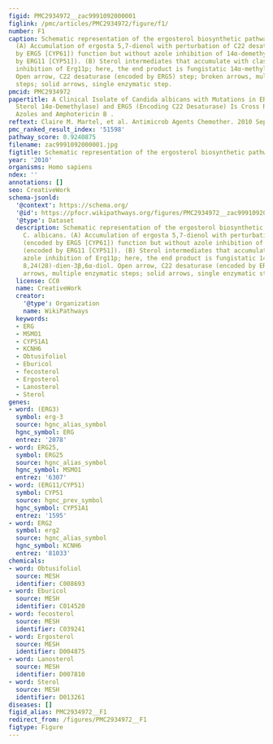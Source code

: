```yaml
---
figid: PMC2934972__zac9991092000001
figlink: /pmc/articles/PMC2934972/figure/f1/
number: F1
caption: Schematic representation of the ergosterol biosynthetic pathway in C. albicans.
  (A) Accumulation of ergosta 5,7-dienol with perturbation of C22 desaturase (encoded
  by ERG5 [CYP61]) function but without azole inhibition of 14α-demethylase (encoded
  by ERG11 [CYP51]). (B) Sterol intermediates that accumulate with classical azole
  inhibition of Erg11p; here, the end product is fungistatic 14α-methyl ergosta 8,24(28)-dien-3β,6α-diol.
  Open arrow, C22 desaturase (encoded by ERG5) step; broken arrows, multiple enzymatic
  steps; solid arrows, single enzymatic step.
pmcid: PMC2934972
papertitle: A Clinical Isolate of Candida albicans with Mutations in ERG11 (Encoding
  Sterol 14α-Demethylase) and ERG5 (Encoding C22 Desaturase) Is Cross Resistant to
  Azoles and Amphotericin B .
reftext: Claire M. Martel, et al. Antimicrob Agents Chemother. 2010 Sep;54(9):3578-3583.
pmc_ranked_result_index: '51598'
pathway_score: 0.9240875
filename: zac9991092000001.jpg
figtitle: Schematic representation of the ergosterol biosynthetic pathway in C
year: '2010'
organisms: Homo sapiens
ndex: ''
annotations: []
seo: CreativeWork
schema-jsonld:
  '@context': https://schema.org/
  '@id': https://pfocr.wikipathways.org/figures/PMC2934972__zac9991092000001.html
  '@type': Dataset
  description: Schematic representation of the ergosterol biosynthetic pathway in
    C. albicans. (A) Accumulation of ergosta 5,7-dienol with perturbation of C22 desaturase
    (encoded by ERG5 [CYP61]) function but without azole inhibition of 14α-demethylase
    (encoded by ERG11 [CYP51]). (B) Sterol intermediates that accumulate with classical
    azole inhibition of Erg11p; here, the end product is fungistatic 14α-methyl ergosta
    8,24(28)-dien-3β,6α-diol. Open arrow, C22 desaturase (encoded by ERG5) step; broken
    arrows, multiple enzymatic steps; solid arrows, single enzymatic step.
  license: CC0
  name: CreativeWork
  creator:
    '@type': Organization
    name: WikiPathways
  keywords:
  - ERG
  - MSMO1
  - CYP51A1
  - KCNH6
  - Obtusifoliol
  - Eburicol
  - fecosterol
  - Ergosterol
  - Lanosterol
  - Sterol
genes:
- word: (ERG3)
  symbol: erg-3
  source: hgnc_alias_symbol
  hgnc_symbol: ERG
  entrez: '2078'
- word: ERG25,
  symbol: ERG25
  source: hgnc_alias_symbol
  hgnc_symbol: MSMO1
  entrez: '6307'
- word: (ERG11/CYP51)
  symbol: CYP51
  source: hgnc_prev_symbol
  hgnc_symbol: CYP51A1
  entrez: '1595'
- word: ERG2
  symbol: erg2
  source: hgnc_alias_symbol
  hgnc_symbol: KCNH6
  entrez: '81033'
chemicals:
- word: Obtusifoliol
  source: MESH
  identifier: C008693
- word: Eburicol
  source: MESH
  identifier: C014520
- word: fecosterol
  source: MESH
  identifier: C039241
- word: Ergosterol
  source: MESH
  identifier: D004875
- word: Lanosterol
  source: MESH
  identifier: D007810
- word: Sterol
  source: MESH
  identifier: D013261
diseases: []
figid_alias: PMC2934972__F1
redirect_from: /figures/PMC2934972__F1
figtype: Figure
---
```


